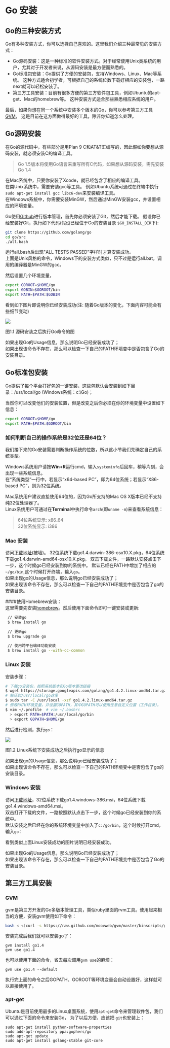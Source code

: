 # Go 安装

## Go的三种安装方式
Go有多种安装方式，你可以选择自己喜欢的。这里我们介绍三种最常见的安装方式：

- Go源码安装：这是一种标准的软件安装方式。对于经常使用Unix类系统的用户，尤其对于开发者来说，从源码安装是最方便而熟悉的。
- Go标准包安装：Go提供了方便的安装包，支持Windows、Linux、Mac等系统。
  这种方式适合初学者，可根据自己的系统位数下载好相应的安装包，一路next就可以轻松安装了。
- 第三方工具安装：目前有很多方便的第三方软件包工具，例如Ubuntu的apt-get、Mac的homebrew等。
  这种安装方式适合那些熟悉相应系统的用户。

最后，如果你想在同一个系统中安装多个版本的Go，你可以参考第三方工具[GVM](https://github.com/moovweb/gvm)，
这是目前在这方面做得最好的工具，除非你知道怎么处理。

## Go源码安装
在Go的源代码中，有些部分是用Plan 9 C和AT&T汇编写的，因此假如你要想从源码安装，就必须安装C的编译工具。
> Go 1.5版本将使用Go语言来重写所有C代码，如果想从源码安装，需先安装Go 1.4

在Mac系统中，只要你安装了Xcode，就已经包含了相应的编译工具。   
在类Unix系统中，需要安装gcc等工具。
例如Ubuntu系统可通过在终端中执行`sudo apt-get install gcc libc6-dev`来安装编译工具。   
在Windows系统中，你需要安装MinGW，然后通过MinGW安装gcc，并设置相应的环境变量。

Go使用[Github](https://github.com/golang/go)进行版本管理，首先你必须安装了Git，然后才能下载。
假设你已经安装好Git，执行如下代码(假设已经位于Go的安装目录 `$GO_INSTALL_DIR`下): 
```sh
git clone https://github.com/golang/go
cd go/src
./all.bash
```

运行all.bash后出现"ALL TESTS PASSED"字样时才算安装成功。   
上面是Unix风格的命令，Windows下的安装方式类似，只不过是运行all.bat，调用的编译器是MinGW的gcc。

然后设置几个环境变量，
```sh
export GOROOT=$HOME/go
export GOBIN=$GOROOT/bin
export PATH=$PATH:$GOBIN
```

看到如下图片即说明你已经安装成功(注: 随着Go版本的变化，下面内容可能会有些细节变动)

![](../images/1.1.mac.png?raw=true)

图1.1 源码安装之后执行Go命令的图

如果出现Go的Usage信息，那么说明Go已经安装成功了；   
如果出现该命令不存在，那么可以检查一下自己的PATH环境变中是否包含了Go的安装目录。


## Go标准包安装
Go提供了每个平台打好包的一键安装，这些包默认会安装到如下目录：/usr/local/go (Windows系统：c:\Go)；   

当然你可以改变他们的安装位置，但是改变之后你必须在你的环境变量中设置如下信息：
```sh
export GOROOT=$HOME/go  
export PATH=$PATH:$GOROOT/bin
```

### 如何判断自己的操作系统是32位还是64位？
我们接下来的Go安装需要判断操作系统的位数，所以这小节我们先确定自己的系统类型。 

Windows系统用户请按**Win+R**运行cmd，输入`systeminfo`后回车，稍等片刻，会出现一些系统信息。   
在“系统类型”一行中，若显示“x64-based PC”，即为64位系统；若显示“X86-based PC”，则为32位系统。   

Mac系统用户建议直接使用64位的，因为Go所支持的Mac OS X版本已经不支持纯32位处理器了。   
Linux系统用户可通过在**Terminal**中执行命令`arch`(即`uname -m`)来查看系统信息：
> 64位系统显示: x86_64   
> 32位系统显示: i386

### Mac 安装
访问[下载地址][downlink](被墙)。
32位系统下载go1.4.darwin-386-osx10.X.pkg，64位系统下载go1.4.darwin-amd64-osx10.X.pkg。
双击下载文件，一路默认安装点击下一步，这个时候go已经安装到你的系统中。
默认已经在PATH中增加了相应的`~/go/bin`,这个时候打开终端，输入`go`。   
如果出现go的Usage信息，那么说明go已经安装成功了；   
如果出现该命令不存在，那么可以检查一下自己的PATH环境变中是否包含了go的安装目录。   

####使用Homebrew安装：   
这里需要先安装[homebrew](http://brew.sh/index_zh-cn.html)。然后使用下面命令即可一键安装或更新:   
```sh
 // 安装go
 $ brew install go
 
 // 更新go
 $ brew upgrade go
 
 // 使用跨平台编译功能安装
 $ brew install go --with-cc-common 
```

### Linux 安装
安装步骤：
```sh
# 下载go安装包，按照系统版本和Go版本更改链接
$ wget https://storage.googleapis.com/golang/go1.4.2.linux-amd64.tar.gz
# 解压到/usr/local/go这里
$ sudo tar -C /usr/local -xzf go1.4.2.linux-amd64.tar.gz
# 修改PATH环境变量，并设置GOPATH，其中GOPATH可以使用任意自定义位置（工作目录）。
$ vim ~/.profile  # vim ~/.bashrc
  > export PATH=$PATH:/usr/local/go/bin
  > export GOPATH=$HOME/go
```

然后进行检测，执行`go`：

![](../images/1.1.mac.png?raw=true)

图1.2 Linux系统下安装成功之后执行go显示的信息

如果出现go的Usage信息，那么说明go已经安装成功了；   
如果出现该命令不存在，那么可以检查一下自己的PATH环境变中是否包含了go的安装目录。


### Windows 安装
访问[下载地址][downlink]，32位系统下载go1.4.windows-386.msi，64位系统下载go1.4.windows-amd64.msi。   
双击打开下载的文件，一路按照默认点击下一步，这个时候go已经安装到你的系统中。   
默认安装之后已经在你的系统环境变量中加入了`c:/go/bin`，这个时候打开cmd，输入`go`：

看到类似上面Linux安装成功的图片说明已经安装成功。

如果出现Go的Usage信息，那么说明Go已经安装成功了；   
如果出现该命令不存在，那么可以检查一下自己的PATH环境变中是否包含了Go的安装目录。

## 第三方工具安装
### GVM
gvm是第三方开发的Go多版本管理工具，类似ruby里面的rvm工具。使用起来相当的方便，安装gvm使用如下命令：
```sh
bash < <(curl -s https://raw.github.com/moovweb/gvm/master/binscripts/gvm-installer)
```

安装完成后我们就可以安装go了：
```
gvm install go1.4
gvm use go1.4
```
也可以使用下面的命令，省去每次调用`gvm use`的麻烦：
```
gvm use go1.4 --default
```

执行完上面的命令之后GOPATH、GOROOT等环境变量会自动设置好，这样就可以直接使用了。

### apt-get
Ubuntu是目前使用最多的Linux桌面系统，使用`apt-get`命令来管理软件包，我们可以通过下面的命令来安装Go，
为了以后方便，应该把 `git`也安装上：
```
sudo apt-get install python-software-properties
sudo add-apt-repository ppa:gophers/go
sudo apt-get update
sudo apt-get install golang-stable git-core
```

[downlink]: https://golang.org/dl/ "Go安装包下载"
